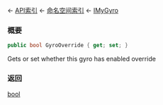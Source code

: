 ← [API索引](Api-Index) ← [命名空间索引](Namespace-Index) ← [IMyGyro](Sandbox.ModAPI.Ingame.IMyGyro)

### 概要

```csharp
public bool GyroOverride { get; set; }
```

Gets or set whether this gyro has enabled override

### 返回

[bool](https://docs.microsoft.com/en-us/dotnet/api/System.Boolean?view=netframework-4.6)

